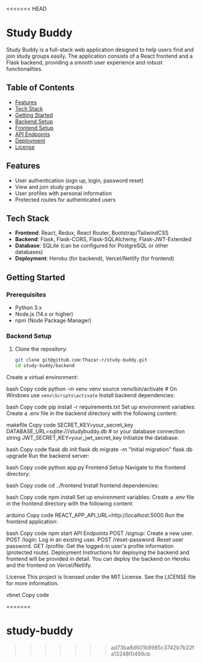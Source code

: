 <<<<<<< HEAD
# Study Buddy

Study Buddy is a full-stack web application designed to help users find and join study groups easily. The application consists of a React frontend and a Flask backend, providing a smooth user experience and robust functionalities.

## Table of Contents
- [Features](#features)
- [Tech Stack](#tech-stack)
- [Getting Started](#getting-started)
- [Backend Setup](#backend-setup)
- [Frontend Setup](#frontend-setup)
- [API Endpoints](#api-endpoints)
- [Deployment](#deployment)
- [License](#license)

## Features
- User authentication (sign up, login, password reset)
- View and join study groups
- User profiles with personal information
- Protected routes for authenticated users

## Tech Stack
- **Frontend**: React, Redux, React Router, Bootstrap/TailwindCSS
- **Backend**: Flask, Flask-CORS, Flask-SQLAlchemy, Flask-JWT-Extended
- **Database**: SQLite (can be configured for PostgreSQL or other databases)
- **Deployment**: Heroku (for backend), Vercel/Netlify (for frontend)

## Getting Started

### Prerequisites
- Python 3.x
- Node.js (14.x or higher)
- npm (Node Package Manager)

### Backend Setup
1. Clone the repository:
   ```bash
   git clone git@github.com:Thazar-r/study-buddy.git
   cd study-buddy/backend
Create a virtual environment:

bash
Copy code
python -m venv venv
source venv/bin/activate  # On Windows use `venv\Scripts\activate`
Install backend dependencies:

bash
Copy code
pip install -r requirements.txt
Set up environment variables: Create a .env file in the backend directory with the following content:

makefile
Copy code
SECRET_KEY=your_secret_key
DATABASE_URL=sqlite:///studybuddy.db  # or your database connection string
JWT_SECRET_KEY=your_jwt_secret_key
Initialize the database:

bash
Copy code
flask db init
flask db migrate -m "Initial migration"
flask db upgrade
Run the backend server:

bash
Copy code
python app.py
Frontend Setup
Navigate to the frontend directory:

bash
Copy code
cd ../frontend
Install frontend dependencies:

bash
Copy code
npm install
Set up environment variables: Create a .env file in the frontend directory with the following content:

arduino
Copy code
REACT_APP_API_URL=http://localhost:5000
Run the frontend application:

bash
Copy code
npm start
API Endpoints
POST /signup: Create a new user.
POST /login: Log in an existing user.
POST /reset-password: Reset user password.
GET /profile: Get the logged-in user's profile information (protected route).
Deployment
Instructions for deploying the backend and frontend will be provided in detail. You can deploy the backend on Heroku and the frontend on Vercel/Netlify.

License
This project is licensed under the MIT License. See the LICENSE file for more information.

vbnet
Copy code



=======
# study-buddy
>>>>>>> ad73ba8d601b8985c3742b7b22fa13248f0499cb
